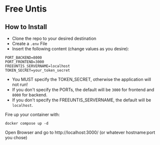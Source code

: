# Free Untis
## How to Install
- Clone the repo to your desired destination
- Create a <code>.env</code> File 
- Insert the following content (change values as you desire):
```
PORT_BACKEND=8000
PORT_FRONTEND=3000
FREEUNTIS_SERVERNAME=localhost
TOKEN_SECRET=your_token_secret
```
- You MUST specify the TOKEN_SECRET, otherwise the application will not run!
- If you don't specify the PORTs, the default will be <code>3000</code> for frontend and <code>8000</code> for backend.
- If you don't specify the FREEUNTIS_SERVERNAME, the default will be <code>localhost</code>.

Fire up your container with:
```
docker compose up -d
```
Open Browser and go to  http://localhost:3000/ (or whatever hostname:port you chose)
